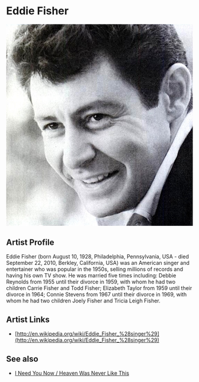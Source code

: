 # Eddie Fisher

![](../../assets/artists/Eddie_Fisher.png)

## Artist Profile

Eddie Fisher (born August 10, 1928, Philadelphia, Pennsylvania, USA - died September 22, 2010, Berkley, California, USA) was an American singer and entertainer who was popular in the 1950s, selling millions of records and having his own TV show. He was married five times including: Debbie Reynolds from 1955 until their divorce in 1959, with whom he had two children Carrie Fisher and Todd Fisher; Elizabeth Taylor from 1959 until their divorce in 1964; Connie Stevens from 1967 until their divorce in 1969, with whom he had two children Joely Fisher and Tricia Leigh Fisher. 


## Artist Links

- [http://en.wikipedia.org/wiki/Eddie_Fisher_%28singer%29](http://en.wikipedia.org/wiki/Eddie_Fisher_%28singer%29)


## See also

- [I Need You Now / Heaven Was Never Like This](I_Need_You_Now_-_Heaven_Was_Never_Like_This.md)
